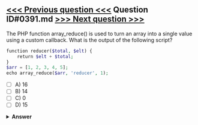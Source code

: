 [<<< Previous question <<<](0390.md)   Question ID#0391.md   [>>> Next question >>>](0392.md)
---

The PHP function array_reduce() is used to turn an array into a single value using a custom callback. What is the output of the following script?

```php
function reducer($total, $elt) {
    return $elt + $total;
}
$arr = [1, 2, 3, 4, 5];
echo array_reduce($arr, 'reducer', 1);
```

- [ ] A) 16
- [ ] B) 14
- [ ] C) 0
- [ ] D) 15

<details><summary><b>Answer</b></summary>
<p>
  Answer: <strong>A</strong>
</p>
</details>
